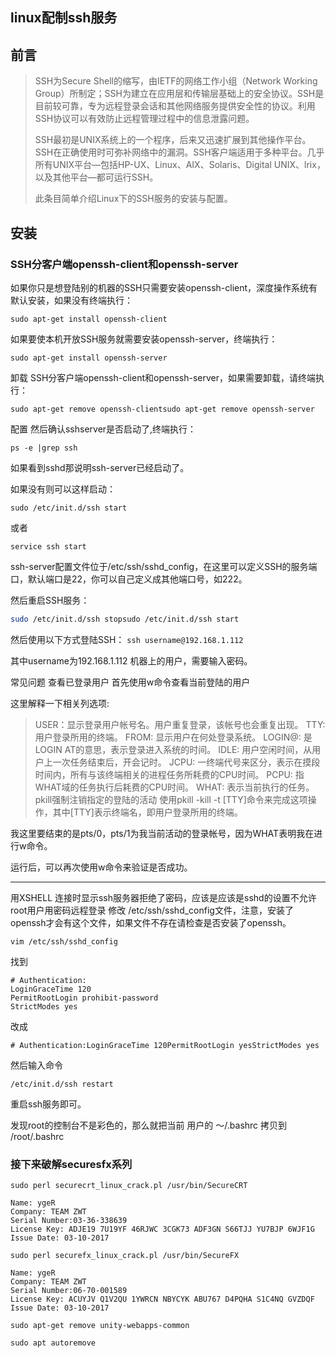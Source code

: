 ## 				linux配制ssh服务

## 前言

> SSH为Secure Shell的缩写，由IETF的网络工作小组（Network Working 
> Group）所制定；SSH为建立在应用层和传输层基础上的安全协议。SSH是目前较可靠，专为远程登录会话和其他网络服务提供安全性的协议。利用SSH协议可以有效防止远程管理过程中的信息泄露问题。
>
> SSH最初是UNIX系统上的一个程序，后来又迅速扩展到其他操作平台。SSH在正确使用时可弥补网络中的漏洞。SSH客户端适用于多种平台。几乎所有UNIX平台—包括HP-UX、Linux、AIX、Solaris、Digital 
> UNIX、lrix，以及其他平台—都可运行SSH。
>
> 此条目简单介绍Linux下的SSH服务的安装与配置。

## 安装

### SSH分客户端openssh-client和openssh-server

如果你只是想登陆别的机器的SSH只需要安装openssh-client，深度操作系统有默认安装，如果没有终端执行：

```shell
sudo apt-get install openssh-client
```

如果要使本机开放SSH服务就需要安装openssh-server，终端执行：

```shell
sudo apt-get install openssh-server
```

卸载 
SSH分客户端openssh-client和openssh-server，如果需要卸载，请终端执行：

```shell
sudo apt-get remove openssh-clientsudo apt-get remove openssh-server
```

配置 
然后确认sshserver是否启动了,终端执行：

```shell
ps -e |grep ssh
```

如果看到sshd那说明ssh-server已经启动了。

如果没有则可以这样启动：

```shell
sudo /etc/init.d/ssh start 
```

或者

```shell
service ssh start
```

ssh-server配置文件位于/etc/ssh/sshd_config，在这里可以定义SSH的服务端口，默认端口是22，你可以自己定义成其他端口号，如222。

然后重启SSH服务：

```sh
sudo /etc/init.d/ssh stopsudo /etc/init.d/ssh start
```

然后使用以下方式登陆SSH： `ssh username@192.168.1.112`

其中username为192.168.1.112 机器上的用户，需要输入密码。

常见问题 
查看已登录用户 
首先使用w命令查看当前登陆的用户

这里解释一下相关列选项:

> USER：显示登录用户帐号名。用户重复登录，该帐号也会重复出现。 
> TTY: 用户登录所用的终端。 FROM: 显示用户在何处登录系统。 
> LOGIN@: 是LOGIN AT的意思，表示登录进入系统的时间。 
> IDLE: 用户空闲时间，从用户上一次任务结束后，开会记时。 
> JCPU: 一终端代号来区分，表示在摸段时间内，所有与该终端相关的进程任务所耗费的CPU时间。 
> PCPU: 指WHAT域的任务执行后耗费的CPU时间。 
> WHAT: 表示当前执行的任务。 pkill强制注销指定的登陆的活动 使用pkill -kill -t 
> [TTY]命令来完成这项操作，其中[TTY]表示终端名，即用户登录所用的终端。

我这里要结束的是pts/0，pts/1为我当前活动的登录帐号，因为WHAT表明我在进行w命令。

运行后，可以再次使用w命令来验证是否成功。

------

用XSHELL 连接时显示ssh服务器拒绝了密码，应该是应该是sshd的设置不允许root用户用密码远程登录 
修改 /etc/ssh/sshd_config文件，注意，安装了openssh才会有这个文件，如果文件不存在请检查是否安装了openssh。

```shell
vim /etc/ssh/sshd_config
```

找到

```shell
# Authentication:
LoginGraceTime 120
PermitRootLogin prohibit-password
StrictModes yes
```

改成

```shell
# Authentication:LoginGraceTime 120PermitRootLogin yesStrictModes yes
```

然后输入命令

```shell
/etc/init.d/ssh restart 
```

重启ssh服务即可。

发现root的控制台不是彩色的，那么就把当前 用户的 ～/.bashrc 拷贝到 /root/.bashrc



### 接下来破解securesfx系列

```shell
sudo perl securecrt_linux_crack.pl /usr/bin/SecureCRT
```

```
Name: ygeR
Company: TEAM ZWT
Serial Number:03-36-338639
License Key: ADJE19 7U19YF 46RJWC 3CGK73 ADF3GN S66TJJ YU7BJP 6WJF1G
Issue Date: 03-10-2017
```

```shell
sudo perl securefx_linux_crack.pl /usr/bin/SecureFX
```

```
Name: ygeR
Company: TEAM ZWT
Serial Number:06-70-001589
License Key: ACUYJV Q1V2QU 1YWRCN NBYCYK ABU767 D4PQHA S1C4NQ GVZDQF
Issue Date: 03-10-2017
```



```
sudo apt-get remove unity-webapps-common

sudo apt autoremove
```